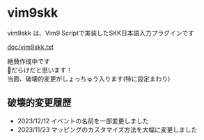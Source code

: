 # vim9skk
vim9skk は、Vim9 Scriptで実装したSKK日本語入力プラグインです

[doc/vim9skk.txt](doc/vim9skk.txt)

絶賛作成中です  
🐞だらけだと思います！  
当面、破壊的変更がしょっちゅう入ります(特に設定まわり)

## 破壊的変更履歴

- 2023/12/12 イベントの名前を一部変更しました
- 2023/11/23 マッピングのカスタマイズ方法を大幅に変更しました
